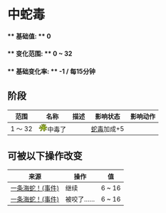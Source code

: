 # 中蛇毒  
#### ** 基础值: ** 0   
#### ** 变化范围: ** 0 ~ 32  
#### ** 基础变化率: ** -1 / 每15分钟  
## 阶段  
范围  |  名称  |  描述  |  影响状态  |  影响动作  
----  |  ----  |  ----  |  ----  |  ----  
1 ～ 32  |  <img decoding="async" src="Sprite/CobraSpat.png" href="a.md" style="max-width:20px;max-height:20px;">中毒了  |    |  [蛇毒](VenomKrait.md)加成+5  |    
## 可被以下操作改变  
来源  |  操作  |  值  
----  |  ----  |  ----  
[一条海蛇！(事件)](Event_SeaKraitStep.md)  |  继续  |  6 ~ 16  
[一条海蛇！(事件)](Event_SeaKraitSwim.md)  |  被咬了……  |  6 ~ 16  


<script>document.title="中蛇毒 - 卡牌生存百科 Card Survival Wiki";</script>